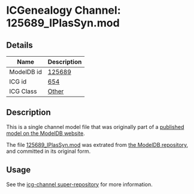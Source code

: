 # ICGenealogy Channel: 125689\_IPlasSyn.mod

## Details

Name | Description
---- | -----------
ModelDB id | [125689](http://senselab.med.yale.edu/ModelDB/ShowModel.cshtml?model=125689)
ICG id | [654](http://icg.neurotheory.ox.ac.uk/channels/other/654)
ICG Class | [Other](http://icg.neurotheory.ox.ac.uk/channels/other)

## Description

This is a single channel model file that was originally part of a [published model on the ModelDB website](http://senselab.med.yale.edu/mModelDB/ShowModel.cshtml?model=125689).

The file [125689\_IPlasSyn.mod](125689_IPlasSyn.mod) was extrated from [the ModelDB repository](http://senselab.med.yale.edu/ModelDB/ShowModel.cshtml?model=125689), and committed in its original form.

## Usage

See the [icg-channel super-repository](https://github.com/icgenealogy/icg-channels) for more information.